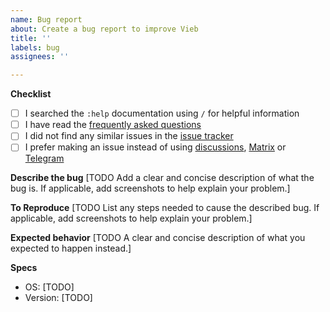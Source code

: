 ```yaml
---
name: Bug report
about: Create a bug report to improve Vieb
title: ''
labels: bug
assignees: ''

---
```


**Checklist**
- [ ] I searched the `:help` documentation using `/` for helpful information
- [ ] I have read the [frequently asked questions](https://github.com/Jelmerro/Vieb/blob/master/FAQ.md)
- [ ] I did not find any similar issues in the [issue tracker](https://github.com/Jelmerro/Vieb/issues)
- [ ] I prefer making an issue instead of using [discussions](https://github.com/Jelmerro/Vieb/discussions), [Matrix](https://matrix.to/#/#vieb:matrix.org) or [Telegram](https://t.me/vieb_general)

**Describe the bug**
[TODO Add a clear and concise description of what the bug is.
If applicable, add screenshots to help explain your problem.]

**To Reproduce**
[TODO List any steps needed to cause the described bug.
If applicable, add screenshots to help explain your problem.]

**Expected behavior**
[TODO A clear and concise description of what you expected to happen instead.]

**Specs**
 - OS: [TODO]
 - Version: [TODO]
